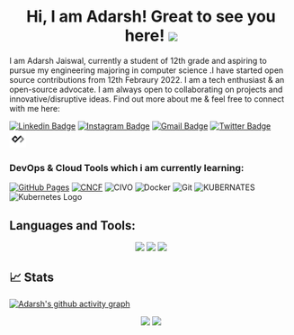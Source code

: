 <h1 align="center"> Hi, I am Adarsh! Great to see you here! <img src="https://raw.githubusercontent.com/aemmadi/aemmadi/master/wave.gif" width="30px"> </h1>

I am Adarsh Jaiswal, currently a student of 12th grade and aspiring to pursue my engineering majoring in computer science .I have started open source contributions from 12th Febraury 2022. I am a tech enthusiast & an open-source advocate. I am always open to collaborating on projects and innovative/disruptive ideas. Find out more about me & feel free to connect with me here:

[![Linkedin Badge](https://img.shields.io/badge/-Adarshjaiswal-blue?style=flat-square&logo=Linkedin&logoColor=white&link=https://www.linkedin.com/in/adarsh-jaiswal-502643216/)](https://www.linkedin.com/in/adarsh-jaiswal-502643216/)
[![Instagram Badge](https://img.shields.io/badge/-Adarsh_jaiss-red?style=flat-square&logo=instagram&logoColor=white&link=https://www.instagram.com/adarsh_jaiss/)](https://www.instagram.com/adarsh_jaiss/)
[![Gmail Badge](https://img.shields.io/badge/-its.adarshjaiss@gmail.com-c14438?style=flat-square&logo=Gmail&logoColor=white&link=mailto:its.adarshjaiss@gmail.com)](mailto:its.adarshjaiss@gmail.com)
[![Twitter Badge](https://img.shields.io/badge/-twtadarsh-lightblue?style=flat-square&logo=Twitter&logoColor=white&link=https://twitter.com/TwtAdarsh)](https://twitter.com/TwtAdarsh)
&ensp;<a href="https://app.daily.dev/adarsh_jaiss"><img src="https://github.com/FrancescoXX/FrancescoXX/blob/main/App%20Icon%20-%20Black.png" title="daily.dev" 
	alt="daily.devGitHub" width="30"/></a>









### DevOps & Cloud Tools which i am currently learning:

<a href="#"><img alt="GitHub Pages" src="https://img.shields.io/badge/GitHub%20Pages-%23327FC7.svg?logo=github&logoColor=white"></a>
<a href="#"><img alt="CNCF" src="https://img.shields.io/badge/CNCF%20-%23430098.svg?logo=CNCF&logoColor=white"></a>
![CIVO](https://img.shields.io/badge/-CIVO-darkblue?style=flat-square&logo=CIVO)
![Docker](https://img.shields.io/badge/-Docker-black?style=flat-square&logo=docker)
![Git](https://img.shields.io/badge/-Git-black?style=flat-square&logo=git)
![KUBERNATES](https://img.shields.io/badge/-KUBERNATES-black?style=flat-square&logo=KUBERNATES) 
<img src="https://cdn.worldvectorlogo.com/logos/kubernets.svg" title="Kubernetes" alt="Kubernetes Logo" width="20"/>&emsp;



 






							 
## Languages and Tools:
<p align="center">
<img src="https://img.shields.io/badge/python-3776AB.svg?&style=for-the-badge&logo=python&logoColor=white" height="25"/>
<img src="https://img.shields.io/badge/VS%20Code-007ACC.svg?&style=for-the-badge&logo=visual-studio-code&logoColor=white" height="25"/>
<img src="https://img.shields.io/badge/-Git-black?&style=for-the-badge&logo=git" height="25"/>
 
</tr>
</table>

<br />

    
## 📈 Stats
 [![Adarsh's github activity graph](https://activity-graph.herokuapp.com/graph?username=adarsh-jaiss&theme=xcode)](https://git.io/Adarsh-jaiss)
<p align="center">
	
  <img width="48%" src="https://github-readme-stats.vercel.app/api?username=Adarsh-jaiss&show_icons=true&theme=radical" />
  <img width="48%" src="https://github-readme-streak-stats.herokuapp.com/?user=adarsh-jaiss&theme=radical" />
</p>





<!--START_SECTION:activity-->



<!--END_SECTION:activity-->

